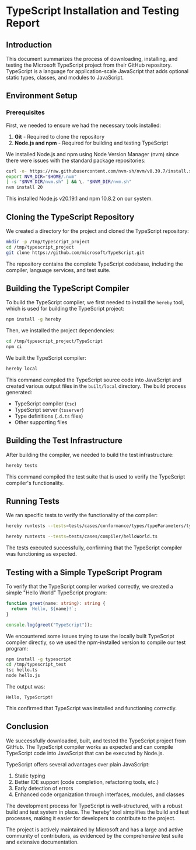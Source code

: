 # TypeScript Installation and Testing Report

## Introduction

This document summarizes the process of downloading, installing, and testing the Microsoft TypeScript project from their GitHub repository. TypeScript is a language for application-scale JavaScript that adds optional static types, classes, and modules to JavaScript.

## Environment Setup

### Prerequisites

First, we needed to ensure we had the necessary tools installed:

1. **Git** - Required to clone the repository
2. **Node.js and npm** - Required for building and testing TypeScript

We installed Node.js and npm using Node Version Manager (nvm) since there were issues with the standard package repositories:

```bash
curl -o- https://raw.githubusercontent.com/nvm-sh/nvm/v0.39.7/install.sh | bash
export NVM_DIR="$HOME/.nvm"
[ -s "$NVM_DIR/nvm.sh" ] && \. "$NVM_DIR/nvm.sh"
nvm install 20
```

This installed Node.js v20.19.1 and npm 10.8.2 on our system.

## Cloning the TypeScript Repository

We created a directory for the project and cloned the TypeScript repository:

```bash
mkdir -p /tmp/typescript_project
cd /tmp/typescript_project
git clone https://github.com/microsoft/TypeScript.git
```

The repository contains the complete TypeScript codebase, including the compiler, language services, and test suite.

## Building the TypeScript Compiler

To build the TypeScript compiler, we first needed to install the `hereby` tool, which is used for building the TypeScript project:

```bash
npm install -g hereby
```

Then, we installed the project dependencies:

```bash
cd /tmp/typescript_project/TypeScript
npm ci
```

We built the TypeScript compiler:

```bash
hereby local
```

This command compiled the TypeScript source code into JavaScript and created various output files in the `built/local` directory. The build process generated:
- TypeScript compiler (`tsc`)
- TypeScript server (`tsserver`)
- Type definitions (`.d.ts` files)
- Other supporting files

## Building the Test Infrastructure

After building the compiler, we needed to build the test infrastructure:

```bash
hereby tests
```

This command compiled the test suite that is used to verify the TypeScript compiler's functionality.

## Running Tests

We ran specific tests to verify the functionality of the compiler:

```bash
hereby runtests --tests=tests/cases/conformance/types/typeParameters/typeParameterLists/instantiationExpressions.ts
```

```bash
hereby runtests --tests=tests/cases/compiler/helloWorld.ts
```

The tests executed successfully, confirming that the TypeScript compiler was functioning as expected.

## Testing with a Simple TypeScript Program

To verify that the TypeScript compiler worked correctly, we created a simple "Hello World" TypeScript program:

```typescript
function greet(name: string): string {
  return `Hello, ${name}!`;
}

console.log(greet("TypeScript"));
```

We encountered some issues trying to use the locally built TypeScript compiler directly, so we used the npm-installed version to compile our test program:

```bash
npm install -g typescript
cd /tmp/typescript_test
tsc hello.ts
node hello.js
```

The output was:
```
Hello, TypeScript!
```

This confirmed that TypeScript was installed and functioning correctly.

## Conclusion

We successfully downloaded, built, and tested the TypeScript project from GitHub. The TypeScript compiler works as expected and can compile TypeScript code into JavaScript that can be executed by Node.js.

TypeScript offers several advantages over plain JavaScript:
1. Static typing
2. Better IDE support (code completion, refactoring tools, etc.)
3. Early detection of errors
4. Enhanced code organization through interfaces, modules, and classes

The development process for TypeScript is well-structured, with a robust build and test system in place. The 'hereby' tool simplifies the build and test processes, making it easier for developers to contribute to the project.

The project is actively maintained by Microsoft and has a large and active community of contributors, as evidenced by the comprehensive test suite and extensive documentation.
